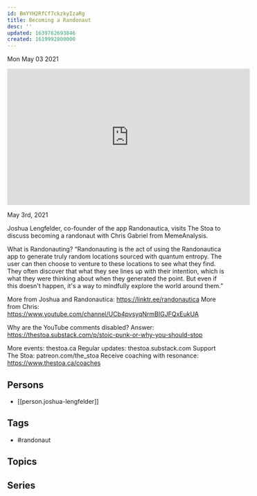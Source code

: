```yaml
---
id: BmYYH2RfCf7ckzkyIzaRg
title: Becoming a Randonaut
desc: ''
updated: 1639762693846
created: 1619992800000
---
```





Mon May 03 2021

<iframe width="560" height="315" src="https://www.youtube.com/embed/baEjOxY1hEo" title="Becoming a Randonaut w/ Joshua Lengfelder" frameborder="0" allow="accelerometer; autoplay; clipboard-write; encrypted-media; gyroscope; picture-in-picture" allowfullscreen ></iframe>

May 3rd, 2021

Joshua Lengfelder, co-founder of the app Randonautica, visits The Stoa to discuss becoming a randonaut with Chris Gabriel from MemeAnalysis. 

What is Randonauting? “Randonauting is the act of using the Randonautica app to generate truly random locations sourced with quantum entropy. The user can then choose to venture to these locations to see what they find. They often discover that what they see lines up with their intention, which is what they were thinking about when they generated the point. But even if this doesn't happen, it's a way to mindfully explore the world around them.”

More from Joshua and Randonautica: https://linktr.ee/randonautica
More from Chris: https://www.youtube.com/channel/UCb4pvsyqNrmBIGJFQxEukUA

Why are the YouTube comments disabled? Answer: https://thestoa.substack.com/p/stoic-punk-or-why-you-should-stop

More events: thestoa.ca
Regular updates: thestoa.substack.com
Support The Stoa: patreon.com/the_stoa
Receive coaching with resonance: https://www.thestoa.ca/coaches

## Persons

- [[person.joshua-lengfelder]]

## Tags

- #randonaut

## Topics



## Series




